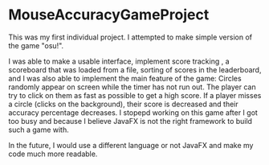 # MouseAccuracyGameProject
This was my first individual project. I attempted to make simple version of the game "osu!".

I was able to make a usable interface, implement score tracking , a scoreboard that was loaded from a file, sorting of scores in the leaderboard, and I was also able to
implement the main feature of the game: Circles randomly appear on screen while the timer has not run out. The player can try to click on them as fast as possible to get a
high score. If a player misses a circle (clicks on the background), their score is decreased and their accuracy percentage decreases. I stopepd working on this game after
I got too busy and because I believe JavaFX is not the right framework to build such a game with.

In the future, I would use a different language or not JavaFX and make my code much more readable.
